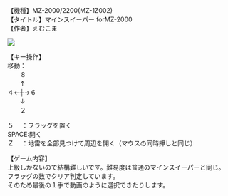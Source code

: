 【機種】MZ-2000/2200(MZ-1Z002)  
【タイトル】マインスイーパー forMZ-2000  
【作者】えむこま  
  
[![](https://img.youtube.com/vi/6rtF77oA4QA/0.jpg)](https://www.youtube.com/watch?v=6rtF77oA4QA)    
  
【キー操作】  
移動：  
　　８  
　　↑  
４←┼→６  
　　↓  
　　２  
  
５　 ：フラッグを置く  
SPACE:開く  
Ｚ　 ：地雷を全部見つけて周辺を開く（マウスの同時押しと同じ）  
  
【ゲーム内容】  
上級しかないので結構難しいです。難易度は普通のマインスイーパーと同じ。  
フラッグの数でクリア判定しています。  
そのため最後の１手で動画のように選択できたりします。  
